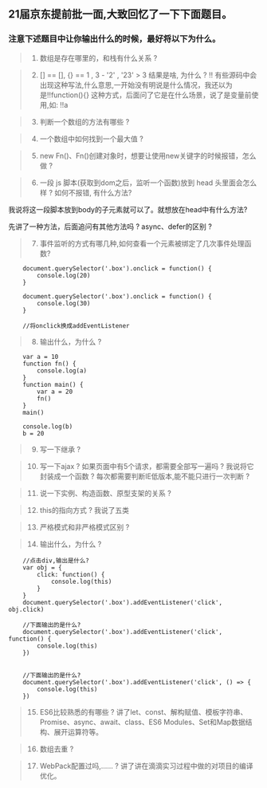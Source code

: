 ## 21届京东提前批一面,大致回忆了一下下面题目。

### 注意下述题目中让你输出什么的时候，最好将以下为什么。


>1. 数组是存在哪里的，和栈有什么关系 ?

>2. [] == [],  {} == 1 , 3 - '2' , '23' > 3 结果是啥, 为什么 ? !! 有些源码中会出现这种写法,什么意思,一开始没有明说是什么情况，我还以为是!!function(){} 这种方式，后面问了它是在什么场景，说了是变量前使用,如: !!a 

>3. 判断一个数组的方法有哪些 ?

>4. 一个数组中如何找到一个最大值 ?

>5. new Fn()、Fn()创建对象时，想要让使用new关键字的时候报错，怎么做 ?

>6. 一段 js 脚本(获取到dom之后，监听一个函数)放到 head 头里面会怎么样 ? 如何不报错, 有什么方法?

我说将这一段脚本放到body的子元素就可以了。就想放在head中有什么方法?

先讲了一种方法，后面追问有其他方法吗 ? async、defer的区别 ? 

>7. 事件监听的方式有哪几种,如何查看一个元素被绑定了几次事件处理函数?

```JS
    document.querySelector('.box').onclick = function() {
        console.log(20)
    }

    document.querySelector('.box').onclick = function() {
        console.log(30)
    }

    //将onclick换成addEventListener
```

>8. 输出什么，为什么 ?

```JS
    var a = 10
    function fn() {
        console.log(a)
    }
    function main() {
        var a = 20
        fn()
    }
    main()
```
```JS
    console.log(b)
    b = 20
```

>9.  写一下继承 ? 

>10. 写一下ajax ?  如果页面中有5个请求，都需要全部写一遍吗 ? 我说将它封装成一个函数 ? 每次都需要判断IE低版本,能不能只进行一次判断 ?  

>11. 说一下实例、构造函数、原型支架的关系 ?

>12. this的指向方式 ?
我说了五类

>13. 严格模式和非严格模式区别 ?

>14. 输出什么，为什么 ?

```JS
    //点击div,输出是什么?
    var obj = {
        click: function() {
            console.log(this)
        }
    }
    document.querySelector('.box').addEventListener('click', obj.click)

    //下面输出的是什么?
    document.querySelector('.box').addEventListener('click', function() {
        console.log(this)
    })

    
    //下面输出的是什么?
    document.querySelector('.box').addEventListener('click', () => {
        console.log(this)
    })
```
>15. ES6比较熟悉的有哪些 ?
讲了let、const、解构赋值、模板字符串、Promise、async、await、class、ES6 Modules、Set和Map数据结构、展开运算符等。

>16. 数组去重 ?

>17. WebPack配置过吗,...... ?
讲了讲在滴滴实习过程中做的对项目的编译优化。


